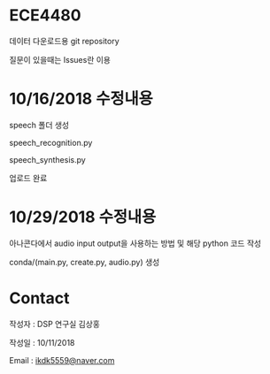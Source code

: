 # ECE4480

데이터 다운로드용 git repository

질문이 있을때는 Issues란 이용

# 10/16/2018 수정내용
speech 폴더 생성

speech_recognition.py

speech_synthesis.py

업로드 완료

# 10/29/2018 수정내용
아나콘다에서 audio input output을 사용하는 방법 및 해당 python 코드 작성

conda/(main.py, create.py, audio.py) 생성

# Contact
작성자 : DSP 연구실 김상홍

작성일 : 10/11/2018

Email  : ikdk5559@naver.com
